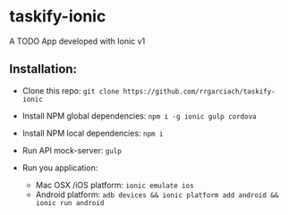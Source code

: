 # taskify-ionic
A TODO App developed with Ionic v1

## Installation:

- Clone this repo: `git clone https://github.com/rrgarciach/taskify-ionic`

- Install NPM global dependencies: `npm i -g ionic gulp cordova`

- Install NPM local dependencies: `npm i`

- Run API mock-server: `gulp`

- Run you application: 

  - Mac OSX /iOS platform: `ionic emulate ios`
  - Android platform: `adb devices && ionic platform add android && ionic run android`
